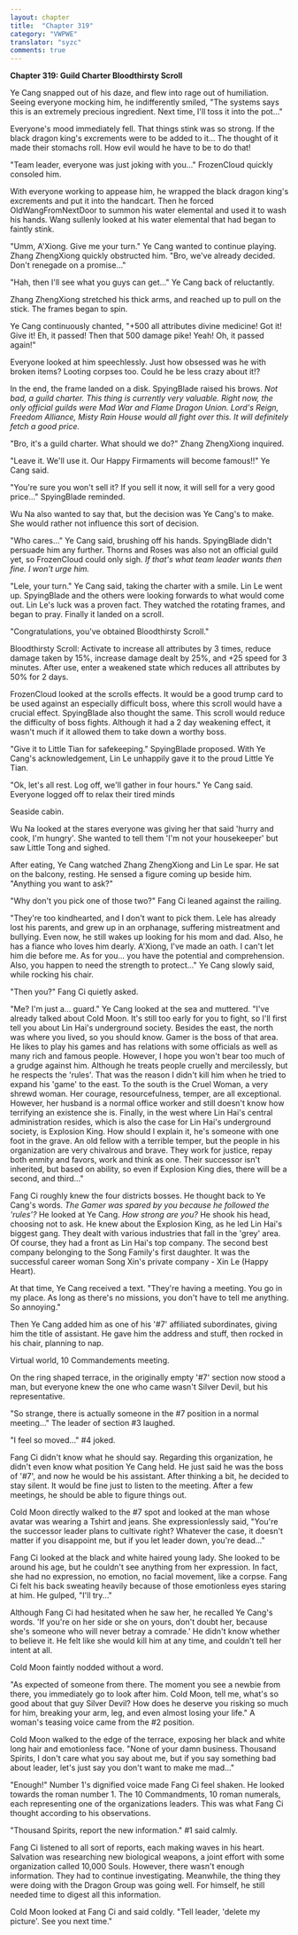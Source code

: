 ```yaml
---
layout: chapter
title:  "Chapter 319"
category: "VWPWE"
translator: "syzc"
comments: true
---
```


**Chapter 319: Guild Charter Bloodthirsty Scroll**

Ye Cang snapped out of his daze, and flew into rage out of humiliation. Seeing everyone mocking him, he indifferently smiled, "The systems says this is an extremely precious ingredient. Next time, I'll toss it into the pot..."

Everyone's mood immediately fell. That things stink was so strong. If the black dragon king's excrements were to be added to it... The thought of it made their stomachs roll. How evil would he have to be to do that! 

"Team leader, everyone was just joking with you..." FrozenCloud quickly consoled him.

With everyone working to appease him, he wrapped the black dragon king's excrements and put it into the handcart. Then he forced OldWangFromNextDoor to summon his water elemental and used it to wash his hands. Wang sullenly looked at his water elemental that had began to faintly stink.

"Umm, A'Xiong. Give me your turn." Ye Cang wanted to continue playing. Zhang ZhengXiong quickly obstructed him. "Bro, we've already decided. Don't renegade on a promise..."

"Hah, then I'll see what you guys can get..." Ye Cang back of reluctantly.

Zhang ZhengXiong stretched his thick arms, and reached up to pull on the stick. The frames began to spin.

Ye Cang continuously chanted, "+500 all attributes divine medicine! Got it! Give it! Eh, it passed! Then that 500 damage pike! Yeah! Oh, it passed again!"

Everyone looked at him speechlessly. Just how obsessed was he with broken items? Looting corpses too. Could he be less crazy about it!?

In the end, the frame landed on a disk. SpyingBlade raised his brows. *Not bad, a guild charter. This thing is currently very valuable. Right now, the only official guilds were Mad War and Flame Dragon Union. Lord's Reign, Freedom Alliance, Misty Rain House would all fight over this. It will definitely fetch a good price.*

"Bro, it's a guild charter. What should we do?" Zhang ZhengXiong inquired.

"Leave it. We'll use it. Our Happy Firmaments will become famous!!" Ye Cang said.

"You're sure you won't sell it? If you sell it now, it will sell for a very good price..." SpyingBlade reminded.

Wu Na also wanted to say that, but the decision was Ye Cang's to make. She would rather not influence this sort of decision.

"Who cares..." Ye Cang said, brushing off his hands. SpyingBlade didn't persuade him any further. Thorns and Roses was also not an official guild yet, so FrozenCloud could only sigh. *If that's what team leader wants then fine. I won't urge him.*

"Lele, your turn." Ye Cang said, taking the charter with a smile. Lin Le went up. SpyingBlade and the others were looking forwards to what would come out. Lin Le's luck was a proven fact. They watched the rotating frames, and began to pray. Finally it landed on a scroll.

"Congratulations, you've obtained Bloodthirsty Scroll."

Bloodthirsty Scroll: Activate to increase all attributes by 3 times, reduce damage taken by 15%, increase damage dealt by 25%, and +25 speed for 3 minutes. After use, enter a weakened state which reduces all attributes by 50% for 2 days.

FrozenCloud looked at the scrolls effects. It would be a good trump card to be used against an especially difficult boss, where this scroll would have a crucial effect. SpyingBlade also thought the same. This scroll would reduce the difficulty of boss fights. Although it had a 2 day weakening effect, it wasn't much if it allowed them to take down a worthy boss.

"Give it to Little Tian for safekeeping." SpyingBlade proposed. With Ye Cang's acknowledgement, Lin Le unhappily gave it to the proud Little Ye Tian.

"Ok, let's all rest. Log off, we'll gather in four hours." Ye Cang said. Everyone logged off to relax their tired minds

Seaside cabin.

Wu Na looked at the stares everyone was giving her that said 'hurry and cook, I'm hungry'. She wanted to tell them 'I'm not your housekeeper' but saw Little Tong and sighed.

After eating, Ye Cang watched Zhang ZhengXiong and Lin Le spar. He sat on the balcony, resting. He sensed a figure coming up beside him. "Anything you want to ask?"

"Why don't you pick one of those two?" Fang Ci leaned against the railing.

"They're too kindhearted, and I don't want to pick them. Lele has already lost his parents, and grew up in an orphanage, suffering mistreatment and bullying. Even now, he still wakes up looking for his mom and dad. Also, he has a fiance who loves him dearly. A'Xiong, I've made an oath. I can't let him die before me. As for you... you have the potential and comprehension. Also, you happen to need the strength to protect..." Ye Cang slowly said, while rocking his chair.

"Then you?" Fang Ci quietly asked.

"Me? I'm just a... guard." Ye Cang looked at the sea and muttered. "I've already talked about Cold Moon. It's still too early for you to fight, so I'll first tell you about Lin Hai's underground society. Besides the east, the north was where you lived, so you should know. Gamer is the boss of that area. He likes to play his games and has relations with some officials as well as many rich and famous people. However, I hope you won't bear too much of a grudge against him. Although he treats people cruelly and mercilessly, but he respects the 'rules'. That was the reason I didn't kill him when he tried to expand his 'game' to the east. To the south is the Cruel Woman, a very shrewd woman. Her courage, resourcefulness, temper, are all exceptional. However, her husband is a normal office worker and still doesn't know how terrifying an existence she is. Finally, in the west where Lin Hai's central administration resides, which is also the case for Lin Hai's underground society, is Explosion King. How should I explain it, he's someone with one foot in the grave. An old fellow with a terrible temper, but the people in his organization are very chivalrous and brave. They work for justice, repay both enmity and favors, work and think as one. Their successor isn't inherited, but based on ability, so even if Explosion King dies, there will be a second, and third..."

Fang Ci roughly knew the four districts bosses. He thought back to Ye Cang's words. *The Gamer was spared by you because he followed the 'rules'?* He looked at Ye Cang. *How strong are you?* He shook his head, choosing not to ask. He knew about the Explosion King, as he led Lin Hai's biggest gang. They dealt with various industries that fall in the 'grey' area. Of course, they had a front as Lin Hai's top company. The second best company belonging to the Song Family's first daughter. It was the successful career woman Song Xin's private company - Xin Le (Happy Heart). 

At that time, Ye Cang received a text. "They're having a meeting. You go in my place. As long as there's no missions, you don't have to tell me anything. So annoying."

Then Ye Cang added him as one of his '#7' affiliated subordinates, giving him the title of assistant. He gave him the address and stuff, then rocked in his chair, planning to nap.

Virtual world, 10 Commandements meeting. 

On the ring shaped terrace, in the originally empty '#7' section now stood a man, but everyone knew the one who came wasn't Silver Devil, but his representative.

"So strange, there is actually someone in the #7 position in a normal meeting..." The leader of section #3 laughed.

"I feel so moved..." #4 joked.

Fang Ci didn't know what he should say. Regarding this organization, he didn't even know what position Ye Cang held. He just said he was the boss of '#7', and now he would be his assistant. After thinking a bit, he decided to stay silent. It would be fine just to listen to the meeting. After a few meetings, he should be able to figure things out.

Cold Moon directly walked to the #7 spot and looked at the man whose avatar was wearing a Tshirt and jeans. She expressionlessly said, "You're the successor leader plans to cultivate right? Whatever the case, it doesn't matter if you disappoint me, but if you let leader down, you're dead..."

Fang Ci looked at the black and white haired young lady. She looked to be around his age, but he couldn't see anything from her expression. In fact, she had no expression, no emotion, no facial movement, like a corpse. Fang Ci felt his back sweating heavily because of those emotionless eyes staring at him. He gulped, "I'll try..."

Although Fang Ci had hesitated when he saw her, he recalled Ye Cang's words. 'If you're on her side or she on yours, don't doubt her, because she's someone who will never betray a comrade.' He didn't know whether to believe it. He felt like she would kill him at any time, and couldn't tell her intent at all. 

Cold Moon faintly nodded without a word.

"As expected of someone from there. The moment you see a newbie from there, you immediately go to look after him. Cold Moon, tell me, what's so good about that guy Silver Devil? How does he deserve you risking so much for him, breaking your arm, leg, and even almost losing your life." A woman's teasing voice came from the #2 position.

Cold Moon walked to the edge of the terrace, exposing her black and white long hair and emotionless face. "None of your damn business. Thousand Spirits, I don't care what you say about me, but if you say something bad about leader, let's just say you don't want to make me mad..."

"Enough!" Number 1's dignified voice made Fang Ci feel shaken. He looked towards the roman number 1. The 10 Commandments, 10 roman numerals, each representing one of the organizations leaders. This was what Fang Ci thought according to his observations.

"Thousand Spirits, report the new information." #1 said calmly.

Fang Ci listened to all sort of reports, each making waves in his heart. Salvation was researching new biological weapons, a joint effort with some organization called 10,000 Souls. However, there wasn't enough information. They had to continue investigating. Meanwhile, the thing they were doing with the Dragon Group was going well. For himself, he still needed time to digest all this information.

Cold Moon looked at Fang Ci and said coldly. "Tell leader, 'delete my picture'. See you next time."

